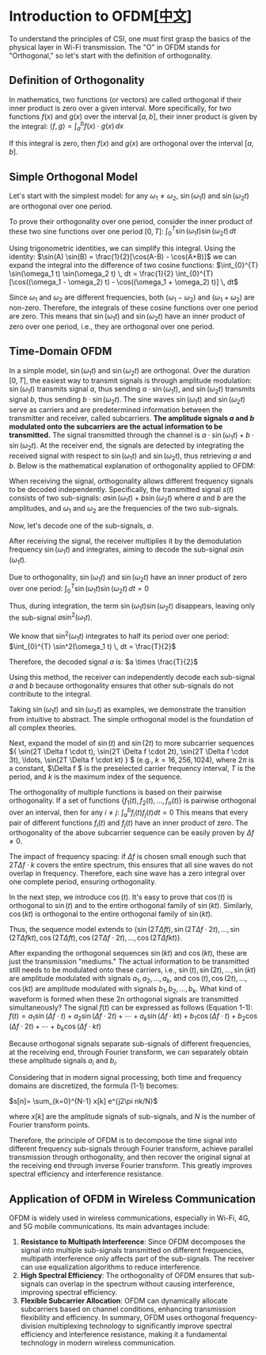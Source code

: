 # Introduction to OFDM[[中文]](docs/zh_CN/OFDM-introduction.md)

To understand the principles of CSI, one must first grasp the basics of the physical layer in Wi-Fi transmission. The "O" in OFDM stands for "Orthogonal," so let's start with the definition of orthogonality.

## Definition of Orthogonality

In mathematics, two functions (or vectors) are called orthogonal if their inner product is zero over a given interval. More specifically, for two functions $f(x)$ and $g(x)$ over the interval $[a, b]$, their inner product is given by the integral:
$\langle f, g \rangle = \int_{a}^{b} f(x) \cdot g(x) \, dx$

If this integral is zero, then $f(x)$ and $g(x)$ are orthogonal over the interval $[a, b]$.

## Simple Orthogonal Model

Let's start with the simplest model: for any $\omega_1 \ne \omega_2$, $\sin(\omega_1 t)$ and $\sin(\omega_2 t)$ are orthogonal over one period.

To prove their orthogonality over one period, consider the inner product of these two sine functions over one period $[0, T]$:
$\int_{0}^{T} \sin(\omega_1 t) \sin(\omega_2 t) \, dt$

Using trigonometric identities, we can simplify this integral. Using the identity:
$\sin(A) \sin(B) = \frac{1}{2}[\cos(A-B) - \cos(A+B)]$
we can expand the integral into the difference of two cosine functions:
$\int_{0}^{T} \sin(\omega_1 t) \sin(\omega_2 t) \, dt = \frac{1}{2} \int_{0}^{T} [\cos((\omega_1 - \omega_2) t) - \cos((\omega_1 + \omega_2) t)] \, dt$

Since $\omega_1$ and $\omega_2$ are different frequencies, both $(\omega_1 - \omega_2)$ and $(\omega_1 + \omega_2)$ are non-zero. Therefore, the integrals of these cosine functions over one period are zero. This means that $\sin(\omega_1 t)$ and $\sin(\omega_2 t)$ have an inner product of zero over one period, i.e., they are orthogonal over one period.

## Time-Domain OFDM

In a simple model, $\sin(\omega_1 t)$ and $\sin(\omega_2 t)$ are orthogonal. Over the duration $[0, T]$, the easiest way to transmit signals is through amplitude modulation: $\sin(\omega_1 t)$ transmits signal $a$, thus sending $a \cdot \sin(\omega_1 t)$, and $\sin(\omega_2 t)$ transmits signal $b$, thus sending $b \cdot \sin(\omega_2 t)$. The sine waves $\sin(\omega_1 t)$ and $\sin(\omega_2 t)$ serve as carriers and are predetermined information between the transmitter and receiver, called subcarriers. **The amplitude signals $a$ and $b$ modulated onto the subcarriers are the actual information to be transmitted.** The signal transmitted through the channel is $a \cdot \sin(\omega_1 t) + b \cdot \sin(\omega_2 t)$. At the receiver end, the signals are detected by integrating the received signal with respect to $\sin(\omega_1 t)$ and $\sin(\omega_2 t)$, thus retrieving $a$ and $b$. Below is the mathematical explanation of orthogonality applied to OFDM:

When receiving the signal, orthogonality allows different frequency signals to be decoded independently. Specifically, the transmitted signal $s(t)$ consists of two sub-signals:
$a \sin(\omega_1 t) + b \sin(\omega_2 t)$
where $a$ and $b$ are the amplitudes, and $\omega_1$ and $\omega_2$ are the frequencies of the two sub-signals.

Now, let's decode one of the sub-signals, $a$.

After receiving the signal, the receiver multiplies it by the demodulation frequency $\sin(\omega_1 t)$ and integrates, aiming to decode the sub-signal $a \sin(\omega_1 t)$.

Due to orthogonality, $\sin(\omega_1 t)$ and $\sin(\omega_2 t)$ have an inner product of zero over one period:
$\int_{0}^{T} \sin(\omega_1 t) \sin(\omega_2 t) \, dt = 0$

Thus, during integration, the term $\sin(\omega_1 t) \sin(\omega_2 t)$ disappears, leaving only the sub-signal $a \sin^2(\omega_1 t)$.

We know that $\sin^2(\omega_1 t)$ integrates to half its period over one period:
$\int_{0}^{T} \sin^2(\omega_1 t) \, dt = \frac{T}{2}$

Therefore, the decoded signal $a$ is:
$a \times \frac{T}{2}$

Using this method, the receiver can independently decode each sub-signal $a$ and $b$ because orthogonality ensures that other sub-signals do not contribute to the integral.

Taking $\sin(\omega_1 t)$ and $\sin(\omega_2 t)$ as examples, we demonstrate the transition from intuitive to abstract. The simple orthogonal model is the foundation of all complex theories.

Next, expand the model of $\sin(t)$ and $\sin(2t)$ to more subcarrier sequences $\{ \sin(2T \Delta f \cdot t), \sin(2T \Delta f \cdot 2t), \sin(2T \Delta f \cdot 3t), \ldots, \sin(2T \Delta f \cdot kt) \} $ (e.g., $k=16, 256, 1024$), where $2\pi$ is a constant, $\Delta f $ is the preselected carrier frequency interval, $T$ is the period, and $k$ is the maximum index of the sequence.

The orthogonality of multiple functions is based on their pairwise orthogonality. If a set of functions $\{f_1(t), f_2(t), ..., f_n(t)\}$ is pairwise orthogonal over an interval, then for any $i \ne j$:
$\int_{a}^{b} f_{i}(t) f_{j}(t) dt = 0$
This means that every pair of different functions $f_i(t)$ and $f_j(t)$ have an inner product of zero. The orthogonality of the above subcarrier sequence can be easily proven by $\Delta f \ne 0$.

The impact of frequency spacing: if $\Delta f$ is chosen small enough such that $2T \Delta f \cdot k$ covers the entire spectrum, this ensures that all sine waves do not overlap in frequency. Therefore, each sine wave has a zero integral over one complete period, ensuring orthogonality.

In the next step, we introduce $\cos(t)$. It's easy to prove that $\cos(t)$ is orthogonal to $\sin(t)$ and to the entire orthogonal family of $\sin(kt)$. Similarly, $\cos(kt)$ is orthogonal to the entire orthogonal family of $\sin(kt)$.

Thus, the sequence model extends to $\{\sin(2T \Delta f t), \sin(2T \Delta f \cdot 2t), \ldots, \sin(2T \Delta f kt), \cos(2T \Delta f t), \cos(2T \Delta f \cdot 2t), \ldots, \cos(2T \Delta f kt)\}$.

After expanding the orthogonal sequences $\sin(kt)$ and $\cos(kt)$, these are just the transmission "mediums." The actual information to be transmitted still needs to be modulated onto these carriers, i.e., $\sin(t), \sin(2t), \ldots, \sin(kt)$ are amplitude modulated with signals $a_1, a_2, \ldots, a_k$, and $\cos(t), \cos(2t), \ldots, \cos(kt)$ are amplitude modulated with signals $b_1, b_2, \ldots, b_k$. What kind of waveform is formed when these 2n orthogonal signals are transmitted simultaneously? The signal $f(t)$ can be expressed as follows (Equation 1-1):
$f(t)=a_1 \sin(\Delta f \cdot t)+a_2 \sin(\Delta f \cdot 2t)+ \cdots + a_k \sin(\Delta f \cdot kt)+ b_1 \cos(\Delta f \cdot t)+b_2 \cos(\Delta f \cdot 2t)+ \cdots + b_k \cos(\Delta f \cdot kt)$

Because orthogonal signals separate sub-signals of different frequencies, at the receiving end, through Fourier transform, we can separately obtain these amplitude signals $a_i$ and $b_i$.

Considering that in modern signal processing, both time and frequency domains are discretized, the formula (1-1) becomes:

$s[n]= \sum_{k=0}^{N-1} x[k] e^{j2\pi nk/N}$

where $x[k]$ are the amplitude signals of sub-signals, and $N$ is the number of Fourier transform points.

Therefore, the principle of OFDM is to decompose the time signal into different frequency sub-signals through Fourier transform, achieve parallel transmission through orthogonality, and then recover the original signal at the receiving end through inverse Fourier transform. This greatly improves spectral efficiency and interference resistance.

## Application of OFDM in Wireless Communication

OFDM is widely used in wireless communications, especially in Wi-Fi, 4G, and 5G mobile communications. Its main advantages include:

1. **Resistance to Multipath Interference**: Since OFDM decomposes the signal into multiple sub-signals transmitted on different frequencies, multipath interference only affects part of the sub-signals. The receiver can use equalization algorithms to reduce interference.
2. **High Spectral Efficiency**: The orthogonality of OFDM ensures that sub-signals can overlap in the spectrum without causing interference, improving spectral efficiency.
3. **Flexible Subcarrier Allocation**: OFDM can dynamically allocate subcarriers based on channel conditions, enhancing transmission flexibility and efficiency.
In summary, OFDM uses orthogonal frequency-division multiplexing technology to significantly improve spectral efficiency and interference resistance, making it a fundamental technology in modern wireless communication.
